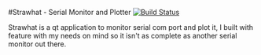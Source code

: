 #Strawhat - Serial Monitor and Plotter
[![Build Status](https://travis-ci.org/fadhlika/strawhat.svg?branch=master)](https://travis-ci.org/fadhlika/strawhat)

Strawhat is a qt application to monitor serial com port and plot it, I built with feature with my needs on mind so it isn't as complete as another serial monitor out there.
